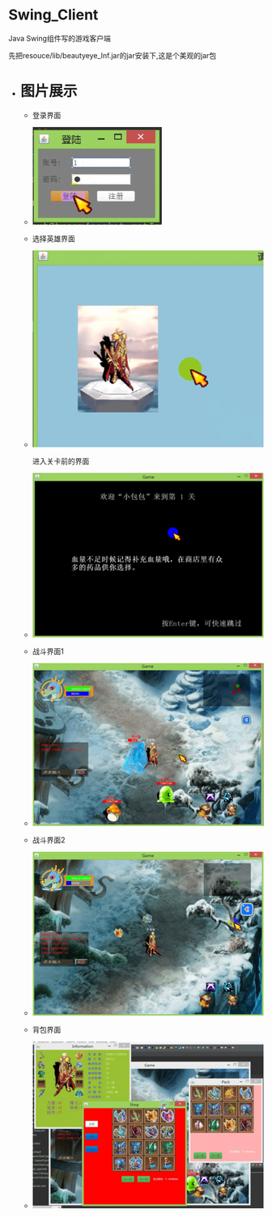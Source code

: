 # Swing_Client
Java Swing组件写的游戏客户端



先把resouce/lib/beautyeye_lnf.jar的jar安装下,这是个美观的jar包
* # 图片展示

    - 登录界面

    - ![1](https://github.com/xiaobaobao007/Swing_Client/blob/master/resouce/image/show/login.png)

    - 选择英雄界面

    - ![1](https://github.com/xiaobaobao007/Swing_Client/blob/master/resouce/image/show/choose.png)

      进入关卡前的界面

    - ![1](https://github.com/xiaobaobao007/Swing_Client/blob/master/resouce/image/show/loading.png)

    - 战斗界面1

    - ![1](https://github.com/xiaobaobao007/Swing_Client/blob/master/resouce/image/show/fighting1.png)

    - 战斗界面2

    - ![1](https://github.com/xiaobaobao007/Swing_Client/blob/master/resouce/image/show/fighting2.png)

    - 背包界面

    - ![1](https://github.com/xiaobaobao007/Swing_Client/blob/master/resouce/image/show/menu.png)

